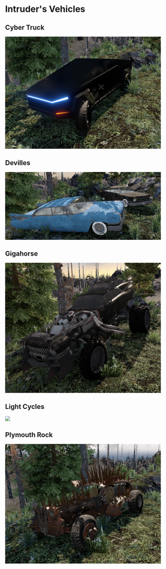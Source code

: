 # Intruder's Vehicles
## Cyber Truck
![](https://github.com/gitIntruder/intrudersVehicles/blob/master/Images/Cyber%20Truck.png?raw=true)
## Devilles
![](https://github.com/gitIntruder/intrudersVehicles/blob/master/Images/Devilles.png?raw=true)
## Gigahorse
![](https://github.com/gitIntruder/intrudersVehicles/blob/master/Images/Gigahorse.png?raw=true)
## Light Cycles
![](https://github.com/gitIntruder/intrudersVehicles/blob/master/Images/Light%20Cycles.png?raw=true)
## Plymouth Rock
![](https://github.com/gitIntruder/intrudersVehicles/blob/master/Images/Plymouth%20Rock.png?raw=true)
